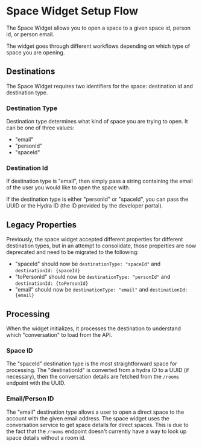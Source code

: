 # Space Widget Setup Flow

The Space Widget allows you to open a space to a given space id, person id, or person email.

The widget goes through different workflows depending on which type of space you are opening.

## Destinations

The Space Widget requires two identifiers for the space: destination id and destination type.

### Destination Type

Destination type determines what kind of space you are trying to open. It can be one of three values:

* "email"
* "personId"
* "spaceId"

### Destination Id

If destination type is "email", then simply pass a string containing the email of the user you would like to open the space with.

If the destination type is either "personId" or "spaceId", you can pass the UUID or the Hydra ID (the ID provided by the developer portal).

## Legacy Properties

Previously, the space widget accepted different properties for different destination types, but in an attempt to consolidate, those properties are now deprecated and need to be migrated to the following:

* "spaceId" should now be `destinationType: "spaceId"` and `destinationId: {spaceId}`
* "toPersonId" should now be `destinationType: "personId"` and `destinationId: {toPersonId}`
* "email" should now be `destinationType: "email"` and `destinationId: {email}`

## Processing

When the widget initializes, it processes the destination to understand which "conversation" to load from the API.

### Space ID

The "spaceId" destination type is the most straightforward space for processing.
The "destinationId" is converted from a hydra ID to a UUID (if necessary), then the conversation details are fetched from the `/rooms` endpoint with the UUID.

### Email/Person ID

The "email" destination type allows a user to open a direct space to the account with the given email address. The space widget uses the conversation service to get space details for direct spaces. This is due to the fact that the `/rooms` endpoint doesn't currently have a way to look up space details without a room id.